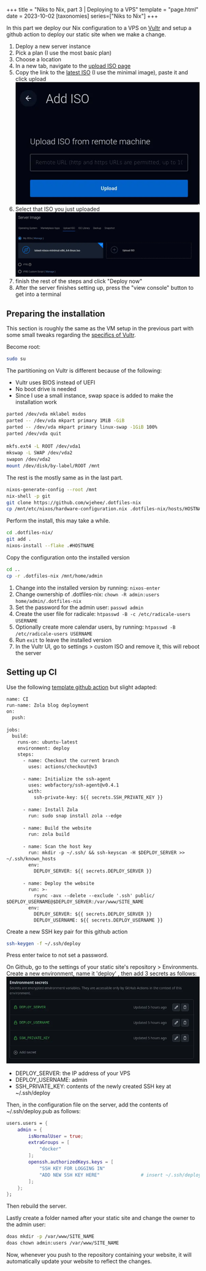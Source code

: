 +++
title = "Niks to Nix, part 3 | Deploying to a VPS"
template = "page.html"
date = 2023-10-02
[taxonomies]
series=["Niks to Nix"]
+++

In this part we deploy our Nix configuration to a VPS on [Vultr](https://www.vultr.com/)
and setup a github action to deploy our static site when we make a change.

1. Deploy a new server instance
2. Pick a plan (I use the most basic plan)
3. Choose a location
4. In a new tab, navigate to the [upload ISO page](https://my.vultr.com/iso/add/)
5. Copy the link to the [latest ISO](https://nixos.org/download) (I use the minimal image), paste it and click upload ![upload ISO](./upload_iso.webp)
6. Select that ISO you just uploaded ![select ISO](select_iso.webp)
7. finish the rest of the steps and click "Deploy now"
8. After the server finishes setting up, press the "view console" button to get into a terminal

## Preparing the installation

This section is roughly the same as the VM setup in the previous part with some small tweaks regarding the [specifics of Vultr](https://www.vultr.com/docs/how-to-install-nixos-on-a-vultr-vps).

Become root:
```sh
sudo su
```

The partitioning on Vultr is different because of the following:
- Vultr uses BIOS instead of UEFI
- No boot drive is needed 
- Since I use a small instance, swap space is added to make the installation work
```sh
parted /dev/vda mklabel msdos
parted -- /dev/vda mkpart primary 1MiB -GiB
parted -- /dev/vda mkpart primary linux-swap -1GiB 100%
parted /dev/vda quit

mkfs.ext4 -L ROOT /dev/vda1
mkswap -L SWAP /dev/vda2
swapon /dev/vda2
mount /dev/disk/by-label/ROOT /mnt
```

The rest is the mostly same as in the last part. 

```sh
nixos-generate-config --root /mnt
nix-shell -p git
git clone https://github.com/wjehee/.dotfiles-nix
cp /mnt/etc/nixos/hardware-configuration.nix .dotfiles-nix/hosts/HOSTNAME/
```

Perform the install, this may take a while.
```sh
cd .dotfiles-nix/
git add .
nixos-install --flake .#HOSTNAME
```

Copy the configuration onto the installed version
```sh
cd ..
cp -r .dotfiles-nix /mnt/home/admin
```

1. Change into the installed version by running: `nixos-enter`
2. Change ownership of .dotfiles-nix: `chown -R admin:users home/admin/.dotfiles-nix`
3. Set the password for the admin user: `passwd admin`
4. Create the user file for radicale: `htpasswd -B -c /etc/radicale-users USERNAME`
5. Optionally create more calendar users, by running: `htpasswd -B /etc/radicale-users USERNAME`
6. Run `exit` to leave the installed version
7. In the Vultr UI, go to settings > custom ISO and remove it, this will reboot the server

## Setting up CI

Use the following [template github action](https://gist.github.com/notthebee/2e918b62a26f1c1f22dd38baa9b6afc5) but slight adapted:

```
name: CI
run-name: Zola blog deployment
on:
  push:

jobs:
  build:
    runs-on: ubuntu-latest
    environment: deploy
    steps:
      - name: Checkout the current branch
        uses: actions/checkout@v3

      - name: Initialize the ssh-agent
        uses: webfactory/ssh-agent@v0.4.1
        with:
          ssh-private-key: ${{ secrets.SSH_PRIVATE_KEY }}

      - name: Install Zola
        run: sudo snap install zola --edge

      - name: Build the website
        run: zola build

      - name: Scan the host key
        run: mkdir -p ~/.ssh/ && ssh-keyscan -H $DEPLOY_SERVER >> ~/.ssh/known_hosts
        env:
          DEPLOY_SERVER: ${{ secrets.DEPLOY_SERVER }}

      - name: Deploy the website
        run: >-
          rsync -avx --delete --exclude '.ssh' public/ $DEPLOY_USERNAME@$DEPLOY_SERVER:/var/www/SITE_NAME
        env:
          DEPLOY_SERVER: ${{ secrets.DEPLOY_SERVER }}
          DEPLOY_USERNAME: ${{ secrets.DEPLOY_USERNAME }}
```

Create a new SSH key pair for this github action
```sh
ssh-keygen -f ~/.ssh/deploy
```
Press enter twice to not set a password.

On Github, go to the settings of your static site's repository > Environments.
Create a new environment, name it 'deploy' , then add 3 secrets as follows:
![github secrets](./github_secrets.webp)

- DEPLOY_SERVER: the IP address of your VPS
- DEPLOY_USERNAME: admin
- SSH_PRIVATE_KEY: contents of the newly created SSH key at ~/.ssh/deploy

Then, in the configuration file on the server, add the contents of ~/.ssh/deploy.pub as follows:
```nix
users.users = {
	admin = {
		isNormalUser = true;
		extraGroups = [
			"docker"
		];
		openssh.authorizedKeys.keys = [
			"SSH KEY FOR LOGGING IN"
			"ADD NEW SSH KEY HERE"               # insert ~/.ssh/deploy.pub contents here
		];
	};
};
```
Then rebuild the server.

Lastly create a folder named after your static site and change the owner to the admin user:
```sh
doas mkdir -p /var/www/SITE_NAME
doas chown admin:users /var/www/SITE_NAME
```

Now, whenever you push to the repository containing your website, it will automatically update your website to reflect the changes.


